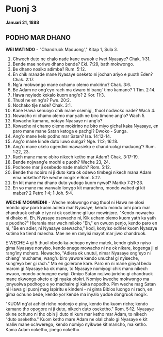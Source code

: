 # Puonj 3
**Januari 21, 1888**

## PODHO MAR DHANO

**WEI MATINDO** - "Chandruok Maduong'," Kitap 1, Sula 3.

1. Chwech duto ne chalo nade kane owuok e lwet Nyasaye? Chak. 1:31.
2. Bende mae noriwo dhano bende? Ekl. 7:29, bath mokwongo.
3. Be dhano nosiko adimba? Rum. 5:12.
4. En chik manade mane Nyasaye oseketo ni jochan ariyo e puoth Eden? Chak. 2:17.
5. Ng'a mokwongo mane ochamo olemo mokirino? Chak. 3:6.
6. Be Adam ne ong'eyo rach ma dwaro bi bang' timo kamano? 1 Tim. 2:14.
7. Hawa noyiedo kokalo kuom ang'o? 2 Kor. 11:3.
8. Thuol ne en ng'a? Fwe. 20:2.
9. Nochako tije nade? Chak. 3:1.
10. Kane Hawa senuoyo chik mane osemigi, thuol nodwoko nade? Wach 4.
11. Nowacho ni chamo olemo mar yath ne biro timone ang'o? Wach 5.
12. Kowacho kamano, notayo Nyasaye ni ang'o?
13. Kowacho ni chamo olemo mokirino ne biro miyo gichal kaka Nyasaye, en paro mane mane Satan ketoga e pachgi? Dwoko - Sunga.
14. Ang'o mane kelo podho mar Satan? Isa. 14:12-14.
15. Ang'o mane kinde duto luwo sunga? Nge. 11:2; 16:18.
16. Ang'o mane okelo ogendini mawasieko e chandruokgi maduong'? Rum. 1:22, 23.
17. Rach mane mane obiro nikech ketho mar Adam? Chak. 3:17-19.
18. Bende nojwang'e modhi e puoth? Weche 23, 24.
19. Podhone mar ji osebedo nade malich? Rom. 5:12.
20. Bende tho nobiro ni ji duto kata ok odewo timbegi nikech mana Adam ema noketho? Ne weche mogik e Rom. 5:12.
21. En kit mane ma dhano duto yudogo kuom nywol? Mariko 7:21-23.
22. En yo mane ma wanyalo lonygo kit marachno, mondo wabed gi kit maber? 2 Petro 1:4; 1 Joh. 5:4.

**WECHE MOGWEDHI** - Weche mokwongo mag thuol ni Hawa ne olosi mondo ojiw paro kuom adiera mar Nyasaye, kendo mondo omi paro mar chandruok ochak e iye ni ok osetimne gi luor mowinjore. "Kendo nowacho ni dhako ni, Eh, Nyasaye osewacho ni, Kik ucham olemo kuom yath ka yath e puodho?" Hierania mar wach miloko "Eh," en owuon penjo, kendo paro en ni, "Be en adier, ni Nyasaye osewacho," kodi, konyiso odhier kuom Nyasaye kutimo ka tiend maecha. Mae ne en ranyisi mayot mar jiwo chandruok.

E WECHE 4 gi 5 thuol obedo ka ochopo nyime matek, kendo gisiko nyiso gima Nyasaye nonyiso, kendo onego mowacho ni ne ok nikare, kogenga ji ei rang'iny mohero. Nowacho, "Adiera ok unutul, nimar Nyasaye ong'eyo ni chieng' muchame, wang'u biro yawore kendo unuchal gi nyiseche, kung'eyo ber gi rach." Ma en golerone kare. Paro en ni mane ginyal bedo marom gi Nyasaye ka ok mano, to Nyasaye nomiyogi chik mano nikech owuon, mondo ochungne ewigi. Omiyo Satan nojiwo joricho gi chandruok mane okwongo oketo e igi nyaka otokri. Nomiyo kweche mokwongo ma jonyuolwa podhogo e yo machalre gi kaka nopodho. Pim weche mag Satan ni Hawa gi puonj mag Ispiritu e kindeni - ni gima Biblos luongo ni rach, en gima ochuno bede, kendo yor kende ma inyalo yudoe dongruok mogik.

"KUOM ng'at achiel richo nodonjo e piny, kendo tho kuom richo; kendo kamano tho opogore ni ji duto, nikech duto oseketho." Rom. 5:12. Nyasaye ok ne ochuno ni tho obin ji duto ni kum mar ketho mar Adam, to nikech "duto oseketho." Kuom ketho mare Adam ne olal chalo gi Nyasaye e kit maliw mane ochwerego, kendo nomiyo nyikwae kit maricho, ma ketho. Kama Adam noketho, jinego noketho.